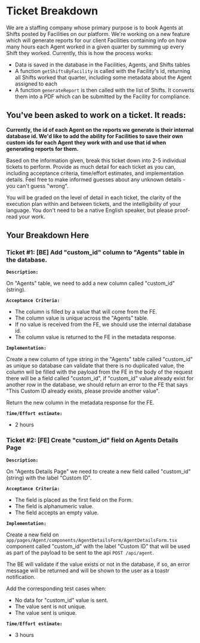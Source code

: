 # Ticket Breakdown
We are a staffing company whose primary purpose is to book Agents at Shifts posted by Facilities on our platform. We're working on a new feature which will generate reports for our client Facilities containing info on how many hours each Agent worked in a given quarter by summing up every Shift they worked. Currently, this is how the process works:

- Data is saved in the database in the Facilities, Agents, and Shifts tables
- A function `getShiftsByFacility` is called with the Facility's id, returning all Shifts worked that quarter, including some metadata about the Agent assigned to each
- A function `generateReport` is then called with the list of Shifts. It converts them into a PDF which can be submitted by the Facility for compliance.

## You've been asked to work on a ticket. It reads:

**Currently, the id of each Agent on the reports we generate is their internal database id. We'd like to add the ability for Facilities to save their own custom ids for each Agent they work with and use that id when generating reports for them.**


Based on the information given, break this ticket down into 2-5 individual tickets to perform. Provide as much detail for each ticket as you can, including acceptance criteria, time/effort estimates, and implementation details. Feel free to make informed guesses about any unknown details - you can't guess "wrong".


You will be graded on the level of detail in each ticket, the clarity of the execution plan within and between tickets, and the intelligibility of your language. You don't need to be a native English speaker, but please proof-read your work.

## Your Breakdown Here

### Ticket #1: [BE] Add "custom_id" column to "Agents" table in the database.

**`Description:`**

On "Agents" table, we need to add a new column called "custom_id" (string).

**`Acceptance Criteria:`**

- The column is filled by a value that will come from the FE.
- The column value is unique across the "Agents" table.
- If no value is received from the FE, we should use the internal database id.
- The column value is returned to the FE in the metadata response.

**`Implementation:`**

Create a new column of type string in the "Agents" table called "custom_id" as unique so database can validate that there is no duplicated value, the column will be filled with the payload from the FE in the body of the request there will be a field called "custom_id", if "custom_id" value already exist for another row in the database, we should return an error to the FE that says "This Custom ID already exists, please provide another value".

Return the new column in the metadata response for the FE.

**`Time/Effort estimate:`**

- 2 hours

### Ticket #2: [FE] Create "custom_id" field on Agents Details Page

**`Description:`**

On "Agents Details Page" we need to create a new field called "custom_id" (string) with the label "Custom ID".

**`Acceptance Criteria:`**

- The field is placed as the first field on the Form.
- The field is alphanumeric value.
- The field accepts an empty value.

**`Implementation:`**

Create a new field on `app/pages/Agent/components/AgentDetailsForm/AgentDetailsForm.tsx` component called "custom_id" with the label "Custom ID" that will be used as part of the payload to be sent to the api `POST /api/agent`.

The BE will validate if the value exists or not in the database, if so, an error message will be returned and will be shown to the user as a toastr notification.

Add the corresponding test cases when:

- No data for "custom_id" value is sent.
- The value sent is not unique.
- The value sent is unique.

**`Time/Effort estimate:`**

- 3 hours
